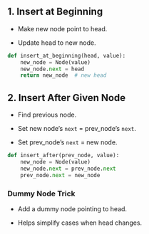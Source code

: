 ## 1. Insert at Beginning

- Make new node point to head.
    
- Update head to new node.
    

```python
def insert_at_beginning(head, value):
    new_node = Node(value)
    new_node.next = head
    return new_node  # new head
```

## 2. Insert After Given Node

- Find previous node.
    
- Set new node’s `next` = prev_node’s `next`.
    
- Set prev_node’s `next` = new node.
    

```python
def insert_after(prev_node, value):
    new_node = Node(value)
    new_node.next = prev_node.next
    prev_node.next = new_node
```

### Dummy Node Trick

- Add a dummy node pointing to head.
    
- Helps simplify cases when head changes.
    

